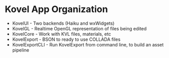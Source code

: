 # Kovel App Organization


* KovelUI - Two backends (Haiku and wxWidgets)
* KovelGL - Realtime OpenGL representation of files being edited
* KovelCore - Work with KVL files, materials, etc
* KovelExport - BSON to ready to use COLLADA files
* KovelExportCLI - Run KovelExport from command line, to build an asset pipeline
